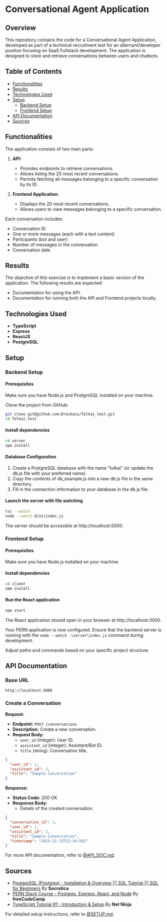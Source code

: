 # Conversational Agent Application

## Overview

This repository contains the code for a Conversational Agent Application, developed as part of a technical recruitment test for an alternant/developer position focusing on SaaS Fullstack development. The application is designed to store and retrieve conversations between users and chatbots.

## Table of Contents

- [Functionalities](#functionalities)
- [Results](#results)
- [Technologies Used](#technologies-used)
- [Setup](#setup)
  - [Backend Setup](#backend-setup)
  - [Frontend Setup](#frontend-setup)
- [API Documentation](#api-documentation)
- [Sources](#sources)

## Functionalities

The application consists of two main parts:

1. **API:**
   - Provides endpoints to retrieve conversations.
   - Allows listing the 20 most recent conversations.
   - Permits fetching all messages belonging to a specific conversation by its ID.

2. **Frontend Application:**
   - Displays the 20 most recent conversations.
   - Allows users to view messages belonging to a specific conversation.

Each conversation includes:
- Conversation ID
- One or more messages (each with a text content)
- Participants (bot and user)
- Number of messages in the conversation
- Conversation date

## Results

The objective of this exercise is to implement a basic version of the application. The following results are expected:

- Documentation for using the API.
- Documentation for running both the API and Frontend projects locally.

## Technologies Used

- **TypeScript**
- **Express**
- **ReactJS**
- **PostgreSQL**

## Setup

### Backend Setup

#### Prerequisites

Make sure you have Node.js and PostgreSQL installed on your machine.

Clone the project from GitHub:

```bash
git clone git@github.com:Drackass/Tolkai_test.git
cd Tolkai_test
```

#### Install dependencies

```bash
cd server
npm install
```

#### Database Configuration

1. Create a PostgreSQL database with the name "tolkai" (or update the db.js file with your preferred name).
2. Copy the contents of db_example.js into a new db.js file in the same directory.
3. Fill in the connection information to your database in the db.js file.

#### Launch the server with file watching

```bash
tsc --watch
node --watch dist/index.js
```

The server should be accessible at http://localhost:5000.

### Frontend Setup

#### Prerequisites

Make sure you have Node.js installed on your machine.

#### Install dependencies

```bash
cd client
npm install
```

#### Run the React application

```bash
npm start
```

The React application should open in your browser at http://localhost:3000.

Your PERN application is now configured. Ensure that the backend server is running with the `node --watch .\server\index.js` command during development.

Adjust paths and commands based on your specific project structure.

## API Documentation

### Base URL

```
http://localhost:5000
```

### Create a Conversation

**Request:**

- **Endpoint:** `POST /conversations`
- **Description:** Create a new conversation.
- **Request Body:**
  - `user_id` (integer): User ID.
  - `assistant_id` (integer): Assistant/Bot ID.
  - `title` (string): Conversation title.

```json
{
  "user_id": 1,
  "assistant_id": 2,
  "title": "Sample Conversation"
}
```

**Response:**

- **Status Code:** 200 OK
- **Response Body:**
  - Details of the created conversation.

```json
{
  "conversation_id": 1,
  "user_id": 1,
  "assistant_id": 2,
  "title": "Sample Conversation",
  "timestamp": "2023-12-13T12:34:56Z"
}
```

For more API documentation, refer to [@API_DOC.md](@API_DOC.md).

## Sources

- [PostgreSQL (Postgres) - Installation & Overview |¦| SQL Tutorial |¦| SQL for Beginners](https://youtu.be/fZQI7nBu32M?si=YhgNnRVda4_YdLNP) By **Socratica**
- [PERN Stack Course - Postgres, Express, React, and Node](https://youtu.be/ldYcgPKEZC8?si=xngmuIdCEMX2i_y4) By **freeCodeCamp**
- [TypeScript Tutorial #1 - Introduction & Setup](https://youtu.be/2pZmKW9-I_k?si=nDUil9Yh_Ah-zfdF) By **Net Ninja**

For detailed setup instructions, refer to [@SETUP.md](@SETUP.md).
